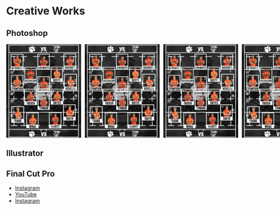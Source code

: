 # Creative Works

## Photoshop

<div style="display: flex; gap: 10px;">
    <img src="full.jpg" alt="Match Day Lineup" style="width:200px;height:250px;">
    <img src="full.jpg" alt="Match Day Lineup" style="width:200px;height:250px;">
    <img src="full.jpg" alt="Match Day Lineup" style="width:200px;height:250px;">
    <img src="full.jpg" alt="Match Day Lineup" style="width:200px;height:250px;">
    <img src="full.jpg" alt="Match Day Lineup" style="width:200px;height:250px;">
    <img src="full.jpg" alt="Match Day Lineup" style="width:200px;height:250px;">
    <img src="full.jpg" alt="Match Day Lineup" style="width:200px;height:250px;">
    <img src="full.jpg" alt="Match Day Lineup" style="width:200px;height:250px;">
</div>

## Illustrator



## Final Cut Pro

- [Instagram](https://www.instagram.com/clemsonmensrugby/)
- [YouTube](https://www.youtube.com/@coledigregorio4176)
- [Instagram](https://www.instagram.com/coledigregorio/)

